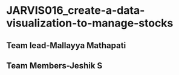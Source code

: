# JARVIS016_create-a-data-visualization-to-manage-stocks
## Team lead-Mallayya Mathapati 
## Team Members-Jeshik S
